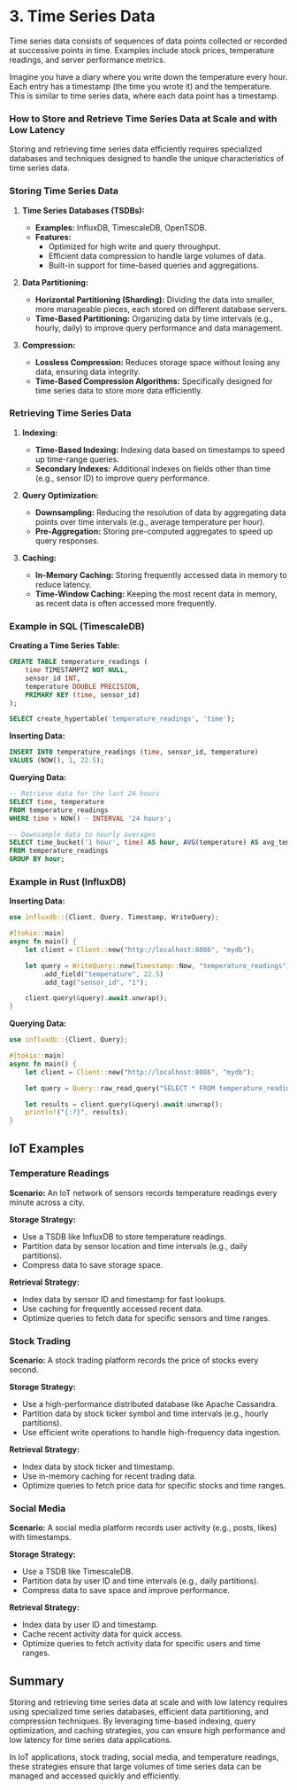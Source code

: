 # 3. Time Series Data

Time series data consists of sequences of data points collected or recorded at successive points in time. Examples include stock prices, temperature readings, and server performance metrics.

Imagine you have a diary where you write down the temperature every hour. Each entry has a timestamp (the time you wrote it) and the temperature. This is similar to time series data, where each data point has a timestamp.

### How to Store and Retrieve Time Series Data at Scale and with Low Latency

Storing and retrieving time series data efficiently requires specialized databases and techniques designed to handle the unique characteristics of time series data.

### Storing Time Series Data

1. **Time Series Databases (TSDBs):**

   - **Examples:** InfluxDB, TimescaleDB, OpenTSDB.
   - **Features:**
     - Optimized for high write and query throughput.
     - Efficient data compression to handle large volumes of data.
     - Built-in support for time-based queries and aggregations.

2. **Data Partitioning:**

   - **Horizontal Partitioning (Sharding):** Dividing the data into smaller, more manageable pieces, each stored on different database servers.
   - **Time-Based Partitioning:** Organizing data by time intervals (e.g., hourly, daily) to improve query performance and data management.

3. **Compression:**
   - **Lossless Compression:** Reduces storage space without losing any data, ensuring data integrity.
   - **Time-Based Compression Algorithms:** Specifically designed for time series data to store more data efficiently.

### Retrieving Time Series Data

1. **Indexing:**

   - **Time-Based Indexing:** Indexing data based on timestamps to speed up time-range queries.
   - **Secondary Indexes:** Additional indexes on fields other than time (e.g., sensor ID) to improve query performance.

2. **Query Optimization:**

   - **Downsampling:** Reducing the resolution of data by aggregating data points over time intervals (e.g., average temperature per hour).
   - **Pre-Aggregation:** Storing pre-computed aggregates to speed up query responses.

3. **Caching:**
   - **In-Memory Caching:** Storing frequently accessed data in memory to reduce latency.
   - **Time-Window Caching:** Keeping the most recent data in memory, as recent data is often accessed more frequently.

### Example in SQL (TimescaleDB)

**Creating a Time Series Table:**

```sql
CREATE TABLE temperature_readings (
    time TIMESTAMPTZ NOT NULL,
    sensor_id INT,
    temperature DOUBLE PRECISION,
    PRIMARY KEY (time, sensor_id)
);

SELECT create_hypertable('temperature_readings', 'time');
```

**Inserting Data:**

```sql
INSERT INTO temperature_readings (time, sensor_id, temperature)
VALUES (NOW(), 1, 22.5);
```

**Querying Data:**

```sql
-- Retrieve data for the last 24 hours
SELECT time, temperature
FROM temperature_readings
WHERE time > NOW() - INTERVAL '24 hours';

-- Downsample data to hourly averages
SELECT time_bucket('1 hour', time) AS hour, AVG(temperature) AS avg_temp
FROM temperature_readings
GROUP BY hour;
```

### Example in Rust (InfluxDB)

**Inserting Data:**

```rust
use influxdb::{Client, Query, Timestamp, WriteQuery};

#[tokio::main]
async fn main() {
    let client = Client::new("http://localhost:8086", "mydb");

    let query = WriteQuery::new(Timestamp::Now, "temperature_readings")
        .add_field("temperature", 22.5)
        .add_tag("sensor_id", "1");

    client.query(&query).await.unwrap();
}
```

**Querying Data:**

```rust
use influxdb::{Client, Query};

#[tokio::main]
async fn main() {
    let client = Client::new("http://localhost:8086", "mydb");

    let query = Query::raw_read_query("SELECT * FROM temperature_readings WHERE time > now() - 24h");

    let results = client.query(&query).await.unwrap();
    println!("{:?}", results);
}
```

## IoT Examples

### Temperature Readings

**Scenario:** An IoT network of sensors records temperature readings every minute across a city.

**Storage Strategy:**

- Use a TSDB like InfluxDB to store temperature readings.
- Partition data by sensor location and time intervals (e.g., daily partitions).
- Compress data to save storage space.

**Retrieval Strategy:**

- Index data by sensor ID and timestamp for fast lookups.
- Use caching for frequently accessed recent data.
- Optimize queries to fetch data for specific sensors and time ranges.

### Stock Trading

**Scenario:** A stock trading platform records the price of stocks every second.

**Storage Strategy:**

- Use a high-performance distributed database like Apache Cassandra.
- Partition data by stock ticker symbol and time intervals (e.g., hourly partitions).
- Use efficient write operations to handle high-frequency data ingestion.

**Retrieval Strategy:**

- Index data by stock ticker and timestamp.
- Use in-memory caching for recent trading data.
- Optimize queries to fetch price data for specific stocks and time ranges.

### Social Media

**Scenario:** A social media platform records user activity (e.g., posts, likes) with timestamps.

**Storage Strategy:**

- Use a TSDB like TimescaleDB.
- Partition data by user ID and time intervals (e.g., daily partitions).
- Compress data to save space and improve performance.

**Retrieval Strategy:**

- Index data by user ID and timestamp.
- Cache recent activity data for quick access.
- Optimize queries to fetch activity data for specific users and time ranges.

## Summary

Storing and retrieving time series data at scale and with low latency requires using specialized time series databases, efficient data partitioning, and compression techniques. By leveraging time-based indexing, query optimization, and caching strategies, you can ensure high performance and low latency for time series data applications.

In IoT applications, stock trading, social media, and temperature readings, these strategies ensure that large volumes of time series data can be managed and accessed quickly and efficiently.
